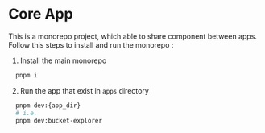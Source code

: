 # Core App

This is a monorepo project, which able to share component between apps. Follow this steps to install and run the monorepo :
1. Install the main monorepo
```bash
  pnpm i
```

2. Run the app that exist in `apps` directory
```bash
  pnpm dev:{app_dir}
  # i.e.
  pnpm dev:bucket-explorer
```